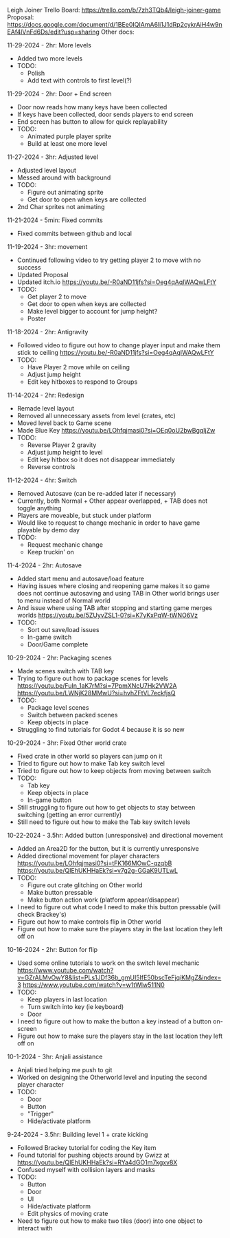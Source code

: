 Leigh Joiner
Trello Board: https://trello.com/b/7zh3TQb4/leigh-joiner-game
Proposal: https://docs.google.com/document/d/1BEe0IQIAmA6li1J1dRp2cykrAiH4w9nEAf4lVnFd6Ds/edit?usp=sharing
Other docs:

11-29-2024 - 2hr: More levels
- Added two more levels
- TODO:
  - Polish
  - Add text with controls to first level(?)

11-29-2024 - 2hr: Door + End screen
- Door now reads how many keys have been collected
- If keys have been collected, door sends players to end screen
- End screen has button to allow for quick replayability
- TODO:
  - Animated purple player sprite
  - Build at least one more level

11-27-2024 - 3hr: Adjusted level
- Adjusted level layout
- Messed around with background
- TODO:
  - Figure out animating sprite
  - Get door to open when keys are collected
- 2nd Char sprites not animating

11-21-2024 - 5min: Fixed commits
- Fixed commits between github and local

11-19-2024 - 3hr: movement
- Continued following video to try getting player 2 to move with no success
- Updated Proposal
- Updated itch.io
https://youtu.be/-R0aND11jfs?si=Oeg4qAqIWAQwLFtY
- TODO:
  - Get player 2 to move
  - Get door to open when keys are collected
  - Make level bigger to account for jump height?
  - Poster

11-18-2024 - 2hr: Antigravity
- Followed video to figure out how to change player input
  and make them stick to ceiling
https://youtu.be/-R0aND11jfs?si=Oeg4qAqIWAQwLFtY
- TODO:
  - Have Player 2 move while on ceiling
  - Adjust jump height
  - Edit key hitboxes to respond to Groups

11-14-2024 - 2hr: Redesign
- Remade level layout
- Removed all unnecessary assets from level (crates, etc)
- Moved level back to Game scene
- Made Blue Key
https://youtu.be/LOhfqjmasi0?si=OEq0oU2bwBgqIjZw
- TODO:
  - Reverse Player 2 gravity
  - Adjust jump height to level
  - Edit key hitbox so it does not disappear immediately
  - Reverse controls

11-12-2024 - 4hr: Switch
- Removed Autosave (can be re-added later if necessary)
- Currently, both Normal + Other appear overlapped, + TAB does not toggle anything
- Players are moveable, but stuck under platform
- Would like to request to change mechanic in order to have game playable by demo day
- TODO:
  - Request mechanic change
  - Keep truckin' on

11-4-2024 - 2hr: Autosave
- Added start menu and autosave/load feature
- Having issues where closing and reopening game makes it so game does not continue autosaving
  and using TAB in Other world brings user to menu instead of Normal world
- And issue where using TAB after stopping and starting game merges worlds
https://youtu.be/5ZUyvZSL1-0?si=K7yKxPqW-tWNO6Vz
- TODO:
  - Sort out save/load issues
  - In-game switch
  - Door/Game complete


10-29-2024 - 2hr: Packaging scenes
- Made scenes switch with TAB key
- Trying to figure out how to package scenes for levels
https://youtu.be/FuIn_1aK7rM?si=7PpmXNcU7Hk2VW2A
https://youtu.be/LWNjK28MMwU?si=hvhZFtVL7eckfjsQ
- TODO:
  - Package level scenes
  - Switch between packed scenes
  - Keep objects in place
- Struggling to find tutorials for Godot 4 because it is so new


10-29-2024 - 3hr: Fixed Other world crate
- Fixed crate in other world so players can jump on it
- Tried to figure out how to make Tab key switch level
- Tried to figure out how to keep objects from moving between switch
- TODO:
  - Tab key
  - Keep objects in place
  - In-game button
- Still struggling to figure out how to get objects to stay between switching (getting an error currently)
- Still need to figure out how to make the Tab key switch levels


10-22-2024 - 3.5hr: Added button (unresponsive) and directional movement
- Added an Area2D for the button, but it is currently unresponsive
- Added directional movement for player characters
https://youtu.be/LOhfqjmasi0?si=tFK166MOwC-qzqbB
https://youtu.be/QIEhUKHHaEk?si=v7g2g-GGaK9UTLwL
- TODO:
  - Figure out crate glitching on Other world
  - Make button pressable
  - Make button action work (platform appear/disappear)
- I need to figure out what code I need to make this button pressable (will check Brackey's)
- Figure out how to make controls flip in Other world
- Figure out how to make sure the players stay in the last location they left off on


10-16-2024 - 2hr: Button for flip
- Used some online tutorials to work on the switch level mechanic
https://www.youtube.com/watch?v=GZrALMvOwY8&list=PLs1JDf36b_gmUI5IfE50bscTeFjqiKMgZ&index=3
https://www.youtube.com/watch?v=w1tWIw511N0
- TODO:
  - Keep players in last location
  - Turn switch into key (ie keyboard)
  - Door
- I need to figure out how to make the button a key instead of a button on-screen
- Figure out how to make sure the players stay in the last location they left off on


10-1-2024 - 3hr: Anjali assistance
- Anjali tried helping me push to git
- Worked on designing the Otherworld level and inputing the second player character
- TODO:
  - Door
  - Button
  - "Trigger"
  - Hide/activate platform


9-24-2024 - 3.5hr: Building level 1 + crate kicking
- Followed Brackey tutorial for coding the Key item
- Found tutorial for pushing objects around by Gwizz at https://youtu.be/QIEhUKHHaEk?si=RYa4dGO1m7kgxv8X
- Confused myself with collision layers and masks
- TODO:
  - Button
  - Door
  - UI
  - Hide/activate platform
  - Edit physics of moving crate
- Need to figure out how to make two tiles (door) into one object to interact with
